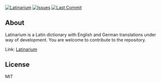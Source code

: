 [![Latinarium][latinarium-shield]][latinarium-url]
[![Issues][issues-shield]][issues-url]
[![Last Commit][last-commit-shield]][last-commit-url]

## About

Latinarium is a Latin dictionary with English and German translations under way of development. You are welcome to contribute to the repository.

Link: [Latinarium](https://latinarium.github.io/)

## License

MIT

[latinarium-shield]: https://img.shields.io/badge/-Latinarium-blueviolet?style=for-the-badge
[latinarium-url]: [https://nextum.github.io/](https://latinarium.github.io/)
[last-commit-shield]: https://img.shields.io/github/last-commit/latinarium/latinarium.github.io?style=for-the-badge
[last-commit-url]: https://github.com/latinarium/latinarium.github.io/commits
[issues-shield]: https://img.shields.io/github/issues/latinarium/latinarium.github.io?style=for-the-badge
[issues-url]: https://github.com/latinarium/latinarium.github.io/issues
